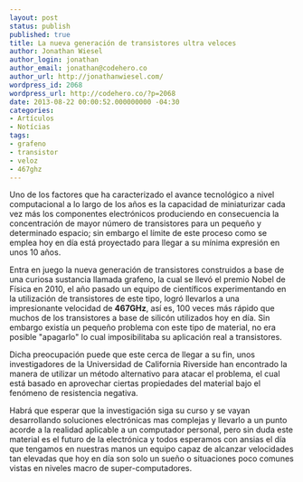 ```yaml
---
layout: post
status: publish
published: true
title: La nueva generación de transistores ultra veloces
author: Jonathan Wiesel
author_login: jonathan
author_email: jonathan@codehero.co
author_url: http://jonathanwiesel.com/
wordpress_id: 2068
wordpress_url: http://codehero.co/?p=2068
date: 2013-08-22 00:00:52.000000000 -04:30
categories:
- Artículos
- Notícias
tags:
- grafeno
- transistor
- veloz
- 467ghz
---
```

<p>Uno de los factores que ha caracterizado el avance tecnológico a nivel computacional a lo largo de los años es la capacidad de miniaturizar cada vez más los componentes electrónicos produciendo en consecuencia la concentración de mayor número de transistores para un pequeño y determinado espacio; sin embargo el límite de este proceso como se emplea hoy en día está proyectado para llegar a su mínima expresión en unos 10 años.</p>

<p>Entra en juego la nueva generación de transistores construidos a base de una curiosa sustancia llamada grafeno, la cual se llevó el premio Nobel de Física en 2010, el año pasado un equipo de científicos experimentando en la utilización de transistores de este tipo, logró llevarlos a una impresionante velocidad de <strong>467GHz</strong>, así es, 100 veces más rápido que muchos de los transistores a base de silicón utilizados hoy en día. Sin embargo existía un pequeño problema con este tipo de material, no era posible "apagarlo" lo cual imposibilitaba su aplicación real a transistores.</p>

<p>Dicha preocupación puede que este cerca de llegar a su fin, unos investigadores de la Universidad de California Riverside han encontrado la manera de utilizar un método alternativo para atacar el problema, el cual está basado en aprovechar ciertas propiedades del material bajo el fenómeno de resistencia negativa.</p>

<p>Habrá que esperar que la investigación siga su curso y se vayan desarrollando soluciones electrónicas mas complejas y llevarlo a un punto acorde a la realidad aplicable a un computador personal, pero sin duda este material es el futuro de la electrónica y todos esperamos con ansias el día que tengamos en nuestras manos un equipo capaz de alcanzar velocidades tan elevadas que hoy en día son solo un sueño o situaciones poco comunes vistas en niveles macro de super-computadores.</p>
